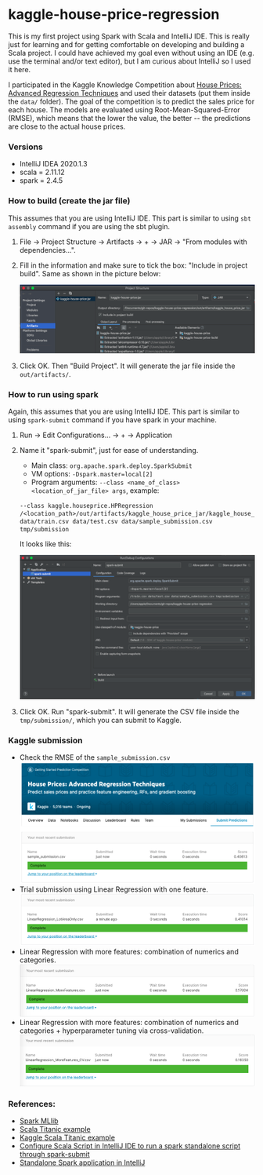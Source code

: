# kaggle-house-price-regression

This is my first project using Spark with Scala and IntelliJ IDE. This is really just for learning and for getting comfortable on developing and building a Scala project. I could have achieved my goal even without using an IDE (e.g. use the terminal and/or text editor), but I am curious about IntelliJ so I used it here.

I participated in the Kaggle Knowledge Competition about [House Prices: Advanced Regression Techniques](https://www.kaggle.com/c/house-prices-advanced-regression-techniques) and used their datasets (put them inside the `data/` folder). The goal of the competition is to predict the sales price for each house. The models are evaluated using Root-Mean-Squared-Error (RMSE), which means that the lower the value, the better -- the predictions are close to the actual house prices.

### Versions

- IntelliJ IDEA 2020.1.3
- scala = 2.11.12
- spark = 2.4.5

### How to build (create the jar file)
This assumes that you are using IntelliJ IDE. This part is similar to using `sbt assembly` command if you are using the sbt plugin.
1. File -> Project Structure -> Artifacts -> + -> JAR -> "From modules with dependencies...". 

2. Fill in the information and make sure to tick the box: "Include in project build". Same as shown in the picture below:

    ![Project structure](images/project_structure.png)

3. Click OK. Then "Build Project". It will generate the jar file inside the `out/artifacts/`.
    
### How to run using spark
Again, this assumes that you are using IntelliJ IDE. This part is similar to using `spark-submit` command if you have spark in your machine.

1. Run -> Edit Configurations... -> + -> Application
2. Name it "spark-submit", just for ease of  understanding.
    * Main class: `org.apache.spark.deploy.SparkSubmit`
    * VM options: `-Dspark.master=local[2]`
    * Program arguments: `--class <name_of_class> <location_of_jar_file> args`, example:
    ```
    --class kaggle.houseprice.HPRegression /<location_path>/out/artifacts/kaggle_house_price_jar/kaggle_house_price.jar data/train.csv data/test.csv data/sample_submission.csv tmp/submission
    ```
    
    It looks like this:

    ![spark-submit](images/spark-submit.png)

3. Click OK. Run "spark-submit". It will generate the CSV file inside the `tmp/submission/`, which you can submit to Kaggle.

### Kaggle submission
* Check the RMSE of the `sample_submission.csv`
    ![sample_submission](images/kaggle_1_sample_submission.png)
* Trial submission using Linear Regression with one feature.
    ![sample_submission](images/kaggle_2_trial_LR_1feature.png)
* Linear Regression with more features: combination of numerics and categories.
    ![sample_submission](images/kaggle_3_lr_more_features.png)
* Linear Regression with more features: combination of numerics and categories + hyperparameter tuning via cross-validation.
    ![sample_submission](images/kaggle_6_lr_more_features_CV.png)

### References:
* [Spark MLlib](http://spark.apache.org/docs/latest/ml-tuning.html#model-selection-aka-hyperparameter-tuning)
* [Scala Titanic example](https://databricks-prod-cloudfront.cloud.databricks.com/public/4027ec902e239c93eaaa8714f173bcfc/19095846306138/45566022600459/8071950455163429/latest.html)
* [Kaggle Scala Titanic example](https://github.com/raywu60kg/spark-scala-kaggles)
* [Configure Scala Script in IntelliJ IDE to run a spark standalone script through spark-submit](https://stackoverflow.com/questions/28834018/configure-scala-script-in-intellij-ide-to-run-a-spark-standalone-script-through)
* [Standalone Spark application in IntelliJ](https://stackoverflow.com/questions/57259426/standalone-spark-application-in-intellij)